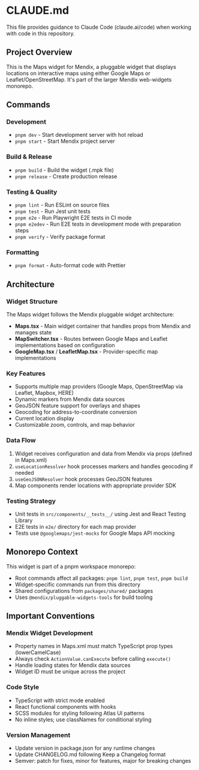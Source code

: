 # CLAUDE.md

This file provides guidance to Claude Code (claude.ai/code) when working with code in this repository.

## Project Overview

This is the Maps widget for Mendix, a pluggable widget that displays locations on interactive maps using either Google Maps or Leaflet/OpenStreetMap. It's part of the larger Mendix web-widgets monorepo.

## Commands

### Development

- `pnpm dev` - Start development server with hot reload
- `pnpm start` - Start Mendix project server

### Build & Release

- `pnpm build` - Build the widget (.mpk file)
- `pnpm release` - Create production release

### Testing & Quality

- `pnpm lint` - Run ESLint on source files
- `pnpm test` - Run Jest unit tests
- `pnpm e2e` - Run Playwright E2E tests in CI mode
- `pnpm e2edev` - Run E2E tests in development mode with preparation steps
- `pnpm verify` - Verify package format

### Formatting

- `pnpm format` - Auto-format code with Prettier

## Architecture

### Widget Structure

The Maps widget follows the Mendix pluggable widget architecture:

- **Maps.tsx** - Main widget container that handles props from Mendix and manages state
- **MapSwitcher.tsx** - Routes between Google Maps and Leaflet implementations based on configuration
- **GoogleMap.tsx** / **LeafletMap.tsx** - Provider-specific map implementations

### Key Features

- Supports multiple map providers (Google Maps, OpenStreetMap via Leaflet, Mapbox, HERE)
- Dynamic markers from Mendix data sources
- GeoJSON feature support for overlays and shapes
- Geocoding for address-to-coordinate conversion
- Current location display
- Customizable zoom, controls, and map behavior

### Data Flow

1. Widget receives configuration and data from Mendix via props (defined in Maps.xml)
2. `useLocationResolver` hook processes markers and handles geocoding if needed
3. `useGeoJSONResolver` hook processes GeoJSON features
4. Map components render locations with appropriate provider SDK

### Testing Strategy

- Unit tests in `src/components/__tests__/` using Jest and React Testing Library
- E2E tests in `e2e/` directory for each map provider
- Tests use `@googlemaps/jest-mocks` for Google Maps API mocking

## Monorepo Context

This widget is part of a pnpm workspace monorepo:

- Root commands affect all packages: `pnpm lint`, `pnpm test`, `pnpm build`
- Widget-specific commands run from this directory
- Shared configurations from `packages/shared/` packages
- Uses `@mendix/pluggable-widgets-tools` for build tooling

## Important Conventions

### Mendix Widget Development

- Property names in Maps.xml must match TypeScript prop types (lowerCamelCase)
- Always check `ActionValue.canExecute` before calling `execute()`
- Handle loading states for Mendix data sources
- Widget ID must be unique across the project

### Code Style

- TypeScript with strict mode enabled
- React functional components with hooks
- SCSS modules for styling following Atlas UI patterns
- No inline styles; use classNames for conditional styling

### Version Management

- Update version in package.json for any runtime changes
- Update CHANGELOG.md following Keep a Changelog format
- Semver: patch for fixes, minor for features, major for breaking changes
